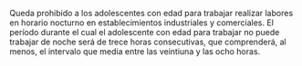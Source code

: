 Queda prohibido a los adolescentes con edad para trabajar realizar labores en horario nocturno en establecimientos industriales y comerciales. El período durante el cual el adolescente con edad para trabajar no puede trabajar de noche será de trece horas consecutivas, que comprenderá, al menos, el intervalo que media entre las veintiuna y las ocho horas.